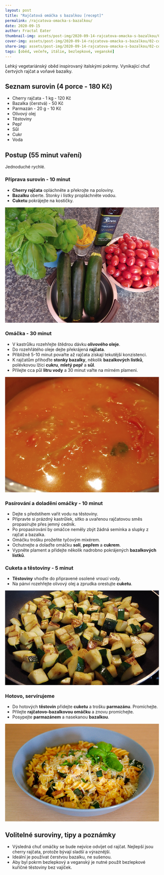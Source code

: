 ```yaml
---
layout: post
title: "Rajčatová omáčka s bazalkou [recept]"
permalink: /rajcatova-omacka-s-bazalkou/
date: 2020-09-15
author: Fractal Eater
thumbnail-img: assets/post-img/2020-09-14-rajcatova-omacka-s-bazalkou/01-thumb-rajska-s-bazalkou.jpg
cover-img: assets/post-img/2020-09-14-rajcatova-omacka-s-bazalkou/02-cover-rajska-s-bazalkou.jpg
share-img: assets/post-img/2020-09-14-rajcatova-omacka-s-bazalkou/02-cover-rajska-s-bazalkou.jpg
tags: [oběd, večeře, itálie, bezlepkové, veganské]
---
```


Lehký vegetariánský oběd inspirovaný italskými pokrmy. Vynikající chuť čertvých rajčat a voňavé bazalky.

## Seznam surovin (4 porce - 180 Kč)

* Cherry rajčata - 1 kg - 120 Kč
* Bazalka (čerstvá) - 50 Kč
* Parmazán - 20 g - 10 Kč
* Olivový olej
* Těstoviny
* Pepř
* Sůl
* Cukr
* Voda

## Postup (55 minut vaření)

Jednoduché rychlé.

### Příprava surovin - 10 minut

* **Cherry rajčata** opláchněte a překrojte na poloviny.
* **Bazalku** oberte. Stonky i lístky propláchněte vodou.
* **Cuketu** pokrájejte na kostičky.

![Suroviny na omáčku](../assets/post-img/2020-09-14-rajcatova-omacka-s-bazalkou/suroviny.jpg "Suroviny na omáčku")

### Omáčka - 30 minut

* V kastrůlku rozehřejte štědrou dávku **olivového oleje**.
* Do rozehřátého oleje dejte překrájená **rajčata**.
* Přibližně 5-10 minut povařte až rajčata získají tekutější konzistenci.
* K rajčatům přihoďte **stonky bazalky**, několik **bazalkových lístků**, polévkovou lžíci **cukru**, **mletý pepř** a **sůl**.
* Přilejte cca půl **litru vody** a 30 minut vařte na mírném plameni.

![Vaření omáčky](../assets/post-img/2020-09-14-rajcatova-omacka-s-bazalkou/omacka.jpg "Vaření omáčky")

### Pasírování a doladění omáčky - 10 minut

* Dejte s předstihem vařit vodu na těstoviny.
* Připravte si prázdný kastrůlek, sítko a uvařenou rajčatovou směs propasírujte přes jemný cedník.
* Po propasírování by omáčce neměly zbýt žádná semínka a slupky z rajčat a bazalka.
* Omáčku trošku prožeňte tyčovým mixérem.
* Ochutnejte a dolaďte omáčku **solí**, **pepřem** a **cukrem**.
* Vypněte plament a přidejte několik nadrobno pokrájených **bazalkových lístků**.

### Cuketa a těstoviny - 5 minut

* **Těstoviny** vhoďte do připravené osolené vroucí vody.
* Na pánvi rozehřejte olivový olej a zprudka orestujte **cuketu**.

![Orestovaná cuketa](../assets/post-img/2020-09-14-rajcatova-omacka-s-bazalkou/cuketa.jpg "Orestovaná cuketa")

### Hotovo, servírujeme

* Do hotových **těstovin** přidejte **cuketu** a trošku **parmazánu**. Promíchejte.
* Přilejte **rajčatovo-bazalkovou omáčku** a znovu promíchejte.
* Posypejte **parmazánem** a nasekanou **bazalkou**.


![Rajčatová omáčka s bazalkou](../assets/post-img/2020-09-14-rajcatova-omacka-s-bazalkou/rajska-s-bazalkou.jpg "Rajčatová omáčka s bazalkou")

## Volitelné suroviny, tipy a poznámky

* Výsledná chuť omáčky se bude nejvíce odvíjet od rajčat. Nejlepší jsou cherry rajčata, protože bývají sladší a výraznější.
* Ideální je používat čerstvou bazalku, ne sušenou.
* Aby byl pokrm bezlepkový a veganský je nutné použít bezlepkové kuřičné těstoviny bez vajíček.
